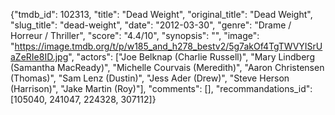 {"tmdb_id": 102313, "title": "Dead Weight", "original_title": "Dead Weight", "slug_title": "dead-weight", "date": "2012-03-30", "genre": "Drame / Horreur / Thriller", "score": "4.4/10", "synopsis": "", "image": "https://image.tmdb.org/t/p/w185_and_h278_bestv2/5g7akOf4TgTWVYISrUaZeRIe8ID.jpg", "actors": ["Joe Belknap (Charlie Russell)", "Mary Lindberg (Samantha MacReady)", "Michelle Courvais (Meredith)", "Aaron Christensen (Thomas)", "Sam Lenz (Dustin)", "Jess Ader (Drew)", "Steve Herson (Harrison)", "Jake Martin (Roy)"], "comments": [], "recommandations_id": [105040, 241047, 224328, 307112]}